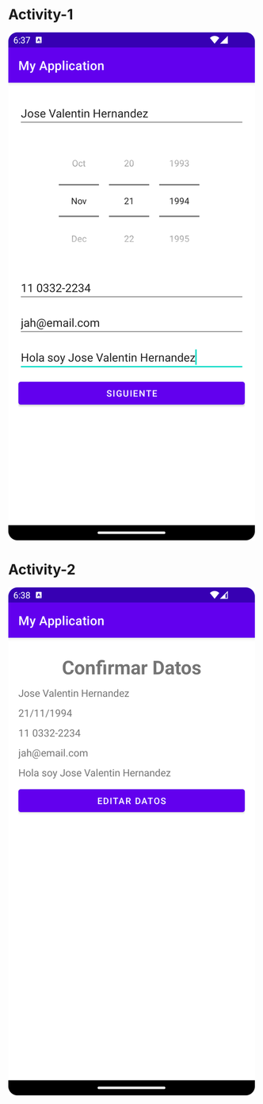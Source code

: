 # Activity-1

![](/MyApplication3/pantallazoMain.png)

# Activity-2

![](/MyApplication3/pantallazoConfirmar.png)
